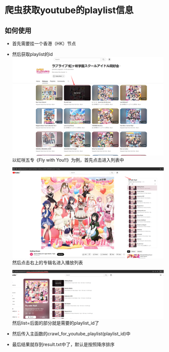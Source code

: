 # 爬虫获取youtube的playlist信息
## 如何使用
- 首先需要挂一个香港（HK）节点
- 然后获取playlist的id
  ![example1](./example/1.png) <br>
  以虹咲五专《Fly with You!!》为例，首先点击进入列表中

  ![example2](./example/2.png) <br>
  然后点击右上的专辑名进入播放列表

  ![example3](./example/3.png) <br>
  然后list=后面的部分就是需要的playlist_id了
- 然后传入主函数的crawl_for_youtube_playlist(playlist_id)中
- 最后结果就存到result.txt中了，默认是按照降序排序
